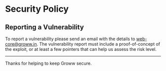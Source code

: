 # Security Policy

## Reporting a Vulnerability

To report a vulnerability please send an email with the details to web-core@groww.in. The vulnerability report must include a proof-of-concept of the exploit, or at least a few pointers that can help us assess the risk level.

---

Thanks for helping to keep Groww secure.
